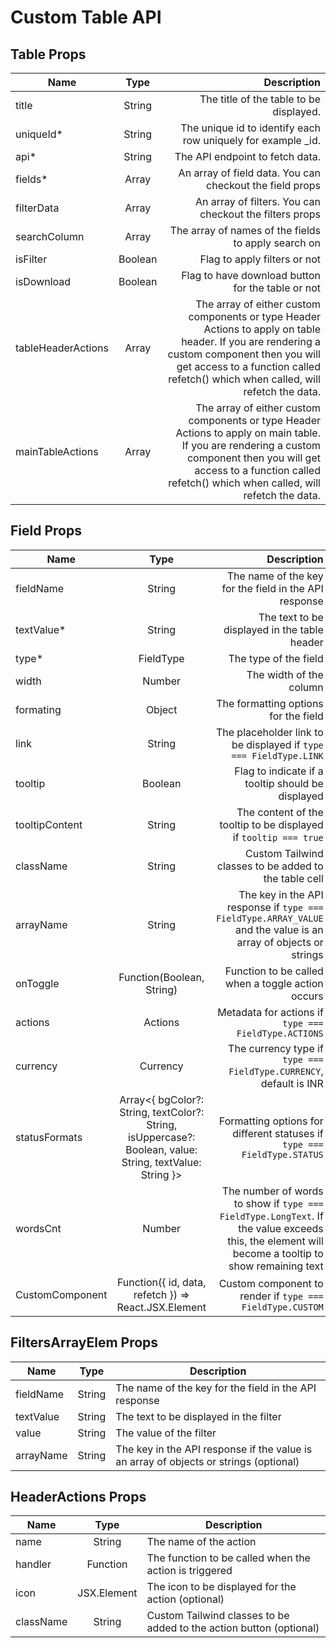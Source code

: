# Custom Table API

## Table Props

| Name     |  Type  |                                                   Description |
| -------- | :----: | ------------------------------------------------------------: |
| title    | String |                       The title of the table to be displayed. |
| uniqueId* | String | The unique id to identify each row uniquely for example \_id. |
| api*      | String |                               The API endpoint to fetch data. |
|fields*| Array<Field> | An array of field data. You can checkout the field props |
|filterData| Array<FilterData> | An array of filters. You can checkout the filters props |
| searchColumn | Array<String> | The array of names of the fields to apply search on |
| isFilter | Boolean | Flag to apply filters or not |
| isDownload | Boolean | Flag to have download button for the table or not |
| tableHeaderActions | Array | The array of either custom components or type Header Actions to apply on table header. If you are rendering a custom component then you will get access to a function called refetch() which when called, will refetch the data. |
| mainTableActions | Array | The array of either custom components or type Header Actions to apply on main table. If you are rendering a custom component then you will get access to a function called refetch() which when called, will refetch the data. |


## Field Props


| Name            |       Type        | Description                                                                                       |
| --------------- | :---------------: | -------------------------------------------------------------------------------------------------: |
| fieldName       |      String       | The name of the key for the field in the API response                                              |
| textValue*      |      String       | The text to be displayed in the table header                                                       |
| type*           |    FieldType      | The type of the field                                                                              |
| width           |      Number       | The width of the column                                                                            |
| formating       |      Object       | The formatting options for the field                                                               |
| link            |      String       | The placeholder link to be displayed if `type === FieldType.LINK`                                  |
| tooltip         |     Boolean       | Flag to indicate if a tooltip should be displayed                                                  |
| tooltipContent  |      String       | The content of the tooltip to be displayed if `tooltip === true`                                   |
| className       |      String       | Custom Tailwind classes to be added to the table cell                                              |
| arrayName       |      String       | The key in the API response if `type === FieldType.ARRAY_VALUE` and the value is an array of objects or strings |
| onToggle        | Function(Boolean, String) | Function to be called when a toggle action occurs                                                  |
| actions         |      Actions      | Metadata for actions if `type === FieldType.ACTIONS`                                               |
| currency        |     Currency      | The currency type if `type === FieldType.CURRENCY`, default is INR                                 |
| statusFormats   | Array<{ bgColor?: String, textColor?: String, isUppercase?: Boolean, value: String, textValue: String }> | Formatting options for different statuses if `type === FieldType.STATUS`                           |
| wordsCnt        |      Number       | The number of words to show if `type === FieldType.LongText`. If the value exceeds this, the element will become a tooltip to show remaining text |
| CustomComponent | Function({ id, data, refetch }) => React.JSX.Element | Custom component to render if `type === FieldType.CUSTOM`                                          |


## FiltersArrayElem Props

| Name       |   Type   | Description                                                                                       |
| ---------- | :------: | ------------------------------------------------------------------------------------------------- |
| fieldName  |  String  | The name of the key for the field in the API response                                              |
| textValue  |  String  | The text to be displayed in the filter                                                             |
| value      |  String  | The value of the filter                                                                            |
| arrayName  |  String  | The key in the API response if the value is an array of objects or strings (optional)              |


## HeaderActions Props

| Name       |   Type   | Description                                                                                       |
| ---------- | :------: | ------------------------------------------------------------------------------------------------- |
| name       |  String  | The name of the action                                                                            |
| handler    | Function | The function to be called when the action is triggered                                            |
| icon       |  JSX.Element | The icon to be displayed for the action (optional)                                            |
| className  |  String  | Custom Tailwind classes to be added to the action button (optional)                               |